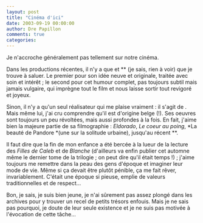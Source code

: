 ```yaml
---
layout: post
title: "Cinéma d'ici"
date: 2003-09-19 00:00:00
author: Dre Papillon
comments: true
categories: 
---
```



Je n'accroche généralement pas tellement sur notre cinéma.

Dans les productions récentes, il n'y a que et ** (je sais, rien à voir) que je trouve à saluer.  Le premier pour son idée neuve et originale, traitée avec soin et intérêt ; le second pour cet humour complet, pas toujours subtil mais jamais vulgaire, qui imprègne tout le film et nous laisse sortir tout revigoré et joyeux.

Sinon, il n'y a qu'un seul réalisateur qui me plaise vraiment : il s'agit de .  Mais même lui, j'ai cru comprendre qu'il est d'origine belge (!).  Ses oeuvres sont toujours un peu révoltées, mais aussi profondes à la fois.  En fait, j'aime bien la majeure partie de sa filmographie : *Eldorado*, *Le coeur au poing*, *La beauté de Pandore *(une  sur la solitude urbaine), jusqu'au récent **.

Il faut dire que la fin de mon enfance a été bercée à la lueur de la lecture des *Filles de Caleb* et de *Blanche* (d'ailleurs va enfin publier cet automne même le dernier tome de la trilogie ; on peut dire qu'il était temps !) ; j'aime toujours me remettre dans la peau des gens d'époque et imaginer leur mode de vie.  Même si ça devait être plutôt pénible, ça me fait rêver, invariablement.  C'était une époque si pieuse, emplie de valeurs traditionnelles et de respect...

Bon, je sais, je suis bien jeune, je n'ai sûrement pas assez plongé dans les archives pour y trouver un recel de petits trésors enfouis.  Mais je ne sais pas pourquoi, je doute de leur seule existence et je ne suis pas motivée à l'évocation de cette tâche...
